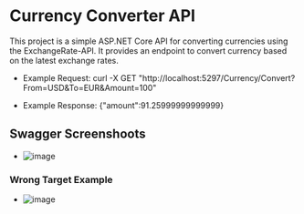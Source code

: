 # Currency Converter API

This project is a simple ASP.NET Core API for converting currencies using the ExchangeRate-API. It provides an endpoint to convert currency based on the latest exchange rates.
- Example Request:
curl -X GET "http://localhost:5297/Currency/Convert?From=USD&To=EUR&Amount=100"

- Example Response:
{"amount":91.25999999999999}

## Swagger Screenshoots

 - ![image](https://github.com/muhammet-enes-aksoy/CurrencyConverter/assets/97848966/6126ce18-6916-4962-8ab5-d916f3fec10f)

### Wrong Target Example
- ![image](https://github.com/muhammet-enes-aksoy/CurrencyConverter/assets/97848966/c496c8db-ae44-4337-8ffc-89988b28be79)

